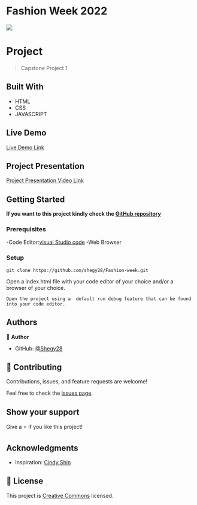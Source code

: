 # Fashion Week 2022
![](https://img.shields.io/badge/Microverse-blueviolet)

# Project

> Capstone Project 1

## Built With

- HTML
- CSS
- JAVASCRIPT

## Live Demo 

[Live Demo Link](https://shegy28.github.io/Fashion-week/)

## Project Presentation

[Project Presentation Video Link](https://www.loom.com/share/c133879ea96a4e29846be2e0390ac07f)

## Getting Started

**If you want to this project kindly check the [ GitHub repository](https://github.com/shegy28/Fashion-week)**

### Prerequisites


-Code Editor:[visual Studio code](https://code.visualstudio.com/)
-Web Browser

### Setup

```
git clone https://github.com/shegy28/Fashion-week.git
```

Open a index.html file with your code editor of your choice and/or a browser of your choice.

```
Open the project using a  default run debug feature that can be found into your code editor.
```

## Authors

👤 **Author**

- GitHub: [@Shegy28](https://github.com/shegy28)

## 🤝 Contributing

Contributions, issues, and feature requests are welcome!

Feel free to check the [issues page](https://github.com/shegy28/Fashion-week/issues).

## Show your support

Give a ⭐️ if you like this project!

## Acknowledgments

- Inspiration: [Cindy Shin](https://www.behance.net/adagio07)

## 📝 License

This project is [Creative Commons](https://creativecommons.org/licenses/by-nc/4.0/) licensed.